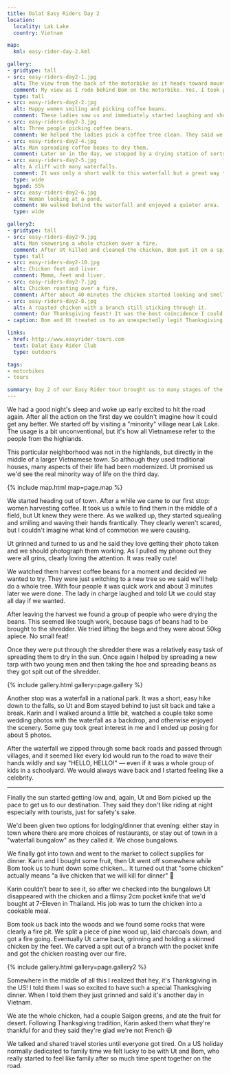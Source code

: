 ```yaml
---
title: Dalat Easy Riders Day 2
location:
  locality: Lak Lake
  country: Vietnam

map:
  kml: easy-rider-day-2.kml

gallery:
- gridtype: tall
- src: easy-riders-day2-1.jpg
  alt: The view from the back of the motorbike as it heads toward mountains.
  comment: My view as I rode behind Bom on the motorbike. Yes, I took photos while the bike was moving.
  type: tall
- src: easy-riders-day2-2.jpg
  alt: Happy women smiling and picking coffee beans.
  comment: These ladies saw us and immediately started laughing and shouting. Ut told us that they love getting their picture taken!
- src: easy-riders-day2-3.jpg
  alt: Three people picking coffee beans.
  comment: We helped the ladies pick a coffee tree clean. They said we were really good and efficient!
- src: easy-riders-day2-4.jpg
  alt: Man spreading coffee beans to dry them.
  comment: Later on in the day, we stopped by a drying station of sorts, where bags and bags of beans were brought to be shredded then spread out to dry in the sun.
- src: easy-riders-day2-5.jpg
  alt: A cliff with many waterfalls.
  comment: It was only a short walk to this waterfall but a great way to stretch our legs and enjoy some scenery.
  type: wide
  bgpad: 55%
- src: easy-riders-day2-6.jpg
  alt: Woman looking at a pond.
  comment: We walked behind the waterfall and enjoyed a quieter area.
  type: wide

gallery2:
- gridtype: tall
- src: easy-riders-day2-9.jpg
  alt: Man skewering a whole chicken over a fire.
  comment: After Ut killed and cleaned the chicken, Bom put it on a spit to cook.
  type: tall
- src: easy-riders-day2-10.jpg
  alt: Chicken feet and liver.
  comment: Mmmm, feet and liver.
- src: easy-riders-day2-7.jpg
  alt: Chicken roasting over a fire.
  comment: After about 40 minutes the chicken started looking and smelling delicious.
- src: easy-riders-day2-8.jpg
  alt: A roasted chicken with a branch still sticking through it.
  comment: Our Thanksgiving feast! It was the best coincidence I could have asked for.
- caption: Bom and Ut treated us to an unexpectedly legit Thanksgiving dinner!

links:
- href: http://www.easyrider-tours.com
  text: Dalat Easy Rider Club
  type: outdoors

tags:
- motorbikes
- tours

summary: Day 2 of our Easy Rider tour brought us to many stages of the coffee production process, a waterfall, and an unexpected Thanksgiving feast!
---
```


We had a good night's sleep and woke up early excited to hit the road again. After all the action on the first day we couldn't imagine how it could get any better. We started off by visiting a "minority" village near Lak Lake. The usage is a bit unconventional, but it's how all Vietnamese refer to the people from the highlands.

This particular neighborhood was not in the highlands, but directly in the middle of a larger Vietnamese town. So although they used traditional houses, many aspects of their life had been modernized. Ut promised us we'd see the real minority way of life on the third day.

{% include map.html map=page.map %}

We started heading out of town. After a while we came to our first stop: women harvesting coffee. It took us a while to find them in the middle of a field, but Ut knew they were there. As we walked up, they started squealing and smiling and waving their hands frantically. They clearly weren't scared, but I couldn't imagine what kind of commotion we were causing.

Ut grinned and turned to us and he said they love getting their photo taken and we should photograph them working. As I pulled my phone out they were all grins, clearly loving the attention. It was really cute!

We watched them harvest coffee beans for a moment and decided we wanted to try. They were just switching to a new tree so we said we'll help do a whole tree. With four people it was quick work and about 3 minutes later we were done. The lady in charge laughed and told Ut we could stay all day if we wanted.

After leaving the harvest we found a group of people who were drying the beans. This seemed like tough work, because bags of beans had to be brought to the shredder. We tried lifting the bags and they were about 50kg apiece. No small feat!

Once they were put through the shredder there was a relatively easy task of spreading them to dry in the sun. Once again I helped by spreading a new tarp with two young men and then taking the hoe and spreading beans as they got spit out of the shredder.

{% include gallery.html gallery=page.gallery %}

Another stop was a waterfall in a national park. It was a short, easy hike down to the falls, so Ut and Bom stayed behind to just sit back and take a break. Karin and I walked around a little bit, watched a couple take some wedding photos with the waterfall as a backdrop, and otherwise enjoyed the scenery. Some guy took great interest in me and I ended up posing for about 5 photos.

After the waterfall we zipped through some back roads and passed through villages, and it seemed like every kid would run to the road to wave their hands wildly and say "HELLO, HELLO!" — even if it was a whole group of kids in a schoolyard. We would always wave back and I started feeling like a celebrity.

---

Finally the sun started getting low and, again, Ut and Bom picked up the pace to get us to our destination. They said they don't like riding at night especially with tourists, just for safety's sake.

We'd been given two options for lodging/dinner that evening: either stay in town where there are more choices of restaurants, or stay out of town in a "waterfall bungalow" as they called it. We chose bungalows.

We finally got into town and went to the market to collect supplies for dinner. Karin and I bought some fruit, then Ut went off somewhere while Bom took us to hunt down some chicken... It turned out that "some chicken" actually means "a live chicken that we will kill for dinner" 🔪

Karin couldn't bear to see it, so after we checked into the bungalows Ut disappeared with the chicken and a flimsy 2cm pocket knife that we'd bought at 7-Eleven in Thailand. His job was to turn the chicken into a cookable meal.

Bom took us back into the woods and we found some rocks that were clearly a fire pit. We split a piece of pine wood up, laid charcoals down, and got a fire going. Eventually Ut came back, grinning and holding a skinned chicken by the feet. We carved a spit out of a branch with the pocket knife and got the chicken roasting over our fire.

{% include gallery.html gallery=page.gallery2 %}

Somewhere in the middle of all this I realized that hey, it's Thanksgiving in the US! I told them I was so excited to have such a special Thanksgiving dinner. When I told them they just grinned and said it's another day in Vietnam.

We ate the whole chicken, had a couple Saigon greens, and ate the fruit for desert. Following Thanksgiving tradition, Karin asked them what they're thankful for and they said they're glad we're not French 😆

We talked and shared travel stories until everyone got tired. On a US holiday normally dedicated to family time we felt lucky to be with Ut and Bom, who really started to feel like family after so much time spent together on the road.
